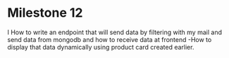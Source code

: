 <h1>Milestone 12</h1>
I How to write an endpoint that will send data by filtering with my mail and send data from mongodb and how to receive data at frontend -How to display that data dynamically using product card created earlier.
